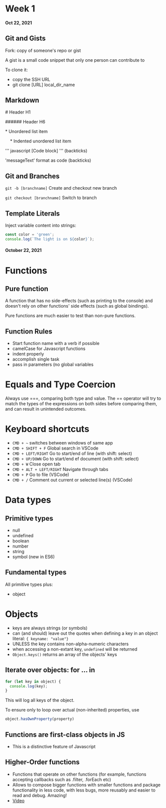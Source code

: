 # Week 1
#### Oct 22, 2021
## Git and Gists

Fork: copy of someone's repo or gist

A gist is a small code snippet that only one person can contribute to

To clone it: 
* copy the SSH URL
* git clone [URL] local_dir_name

## Markdown

\# Header H1

\###### Header H6

\* Unordered list item

&nbsp;&nbsp;&nbsp;&nbsp;\* Indented unordered list item

\'\'\' javascript [Code block] \'\'\' (backticks)

\'messageText\' format as code (backticks)

## Git and Branches

`git -b [branchname]` Create and checkout new branch

`git checkout [branchname]` Switch to branch

## Template Literals
Inject variable content into strings:
```javascript
const color = 'green';
console.log(`The light is on ${color}`);
```

#### October 22, 2021
# Functions

## Pure function
A function that has no side-effects (such as printing to the console) and doesn't rely on other functions' side effects (such as global bindings).

Pure functions are much easier to test than non-pure functions.

## Function Rules
* Start function name with a verb if possible
* camelCase for Javascript functions
* indent properly
* accomplish single task
* pass in parameters (no global variables

# Equals and Type Coercion
Always use ===, comparing both type and value.
The == operator will try to match the types of the expressions on both sides before comparing them, and can result in unintended outcomes. 

# Keyboard shortcuts
* `CMD + ~` switches between windows of same app
* `CMD + SHIFT + F` Global search in VSCode
* `CMD + LEFT/RIGHT` Go to start/end of line (with shift: select)
* `CMD + UP/DOWN` Go to start/end ef document (with shift: select)
* `CMD + W` Close open tab
* `CMD + ALT + LEFT/RIGHT` Navigate through tabs
* `CMD + P` Go to file (VSCode)
* `CMD + /` Comment out current or selected line(s) (VSCode)

# Data types
## Primitive types
* null
* undefined
* boolean
* number
* string
* symbol (new in ES6)

## Fundamental types
All primitive types plus:
* object

# Objects
* keys are always strings (or symbols)
* can (and should) leave out the quotes when defining a key in an object literal: `{ keyname: "value"}`
* UNLESS the key contains non-alpha-numeric characters
* when accessing a non-extant key, `undefined` will be returned
* `Object.keys()` returns an array of the objects' keys

## Iterate over objects: for ... in
```javascript
for (let key in object) { 
  console.log(key);
}
```
This will log all keys of the object. 

To ensure only to loop over actual (non-inherited) properties, use
```javascript
object.hasOwnProperty(property)
```

## Functions are first-class objects in JS
* This is a distinctive feature of Javascript

## Higher-Order functions
* Functions that operate on other functions (for example, functions accepting callbacks such as .filter, .forEach etc)
* Allows to compose bigger functions with smaller functions and package functionality in less code, with less bugs, more reusably and easier to read and debug. Amazing!
* [Video](https://www.youtube.com/watch?v=BMUiFMZr7vk)